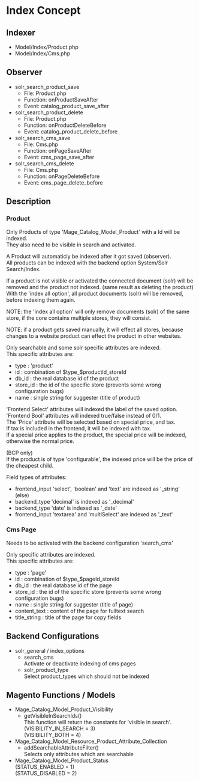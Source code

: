 # Index Concept
## Indexer
 - Model/Index/Product.php
 - Model/Index/Cms.php
## Observer
 - solr_search_product_save
   - File: Product.php
   - Function: onProductSaveAfter
   - Event: catalog_product_save_after
 - solr_search_product_delete
   - File: Product.php
   - Function: onProductDeleteBefore
   - Event: catalog_product_delete_before
 - solr_search_cms_save
   - File: Cms.php
   - Function: onPageSaveAfter
   - Event: cms_page_save_after
 - solr_search_cms_delete
   - File: Cms.php
   - Function: onPageDeleteBefore
   - Event: cms_page_delete_before
## Description
### Product
Only Products of type 'Mage_Catalog_Model_Product' with a Id will be indexed.  
They also need to be visible in search and activated.  

A Product will automaticly be indexed after it got saved (observer).  
All products can be indexed with the backend option System/Solr Search/Index.  

If a product is not visible or activated the connected document (solr) will be removed and the product not indexed. (same result as deleting the product)  
With the 'index all option', all product documents (solr) will be removed, before indexing them again.  

NOTE: the 'index all option' will only remove documents (solr) of the same store, if the core contains multiple stores, they will consist.  

NOTE: if a product gets saved manually, it will effect all stores, because changes to a website product can effect the product in other websites.

Only searchable and some solr specific attributes are indexed.  
This specific attributes are:
 - type : 'product'
 - id : combination of $type_$productId_storeId
 - db_id : the real database id of the product
 - store_id : the id of the specific store (prevents some wrong configuration bugs)
 - name : single string for suggester (title of product)

'Frontend Select' attributes will indexed the label of the saved option.  
'Frontend Bool' attributes will indexed true/false instead of 0/1.  
The 'Price' attribute will be selected based on special price, and tax.  
If tax is included in the frontend, it will be indexed with tax.  
If a special price applies to the product, the special price will be indexed, otherwise the normal price.  

(BCP only)  
If the product is of type 'configurable', the indexed price will be the price of the cheapest child.  

Field types of attributes:
 - frontend_input 'select', 'boolean' and 'text' are indexed as '_string'  
 (else)
 - backend_type 'decimal' is indexed as '_decimal'
 - backend_type 'date' is indexed as '_date'
 - frontend_input 'textarea' and 'multiSelect' are indexed as '_text'
### Cms Page
Needs to be activated with the backend configuration 'search_cms'  

Only specific attributes are indexed.  
This specific attributes are:
 - type : 'page'
 - id : combination of $type_$pageId_storeId
 - db_id : the real database id of the page
 - store_id : the id of the specific store (prevents some wrong configuration bugs)
 - name : single string for suggester (title of page)
 - content_text : content of the page for fulltext search
 - title_string : title of the page for copy fields
## Backend Configurations
 - solr_general / index_options
   - search_cms  
   Activate or deactivate indexing of cms pages
   - solr_product_type  
   Select product_types which should not be indexed
## Magento Functions / Models
 - Mage_Catalog_Model_Product_Visibility
   - getVisibleInSearchIds()  
   This function will return the constants for 'visible in search'.  
   (VISIBILITY_IN_SEARCH = 3)  
   (VISIBILITY_BOTH = 4)
 - Mage_Catalog_Model_Resource_Product_Attribute_Collection
   - addSearchableAttributeFilter()  
   Selects only attributes which are searchable
 - Mage_Catalog_Model_Product_Status  
   (STATUS_ENABLED = 1)  
   (STATUS_DISABLED = 2)
